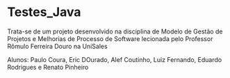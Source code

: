 # Testes_Java
 Trata-se de um projeto desenvolvido na disciplina de Modelo de Gestão de Projetos e Melhorias de Processo de Software lecionada pelo Professor Rômulo Ferreira Douro na UniSales
 
 
 Alunos: Paulo Coura, Eric DOurado, Alef Coutinho, Luiz Fernando, Eduardo Rodrigues e Renato Pinheiro

